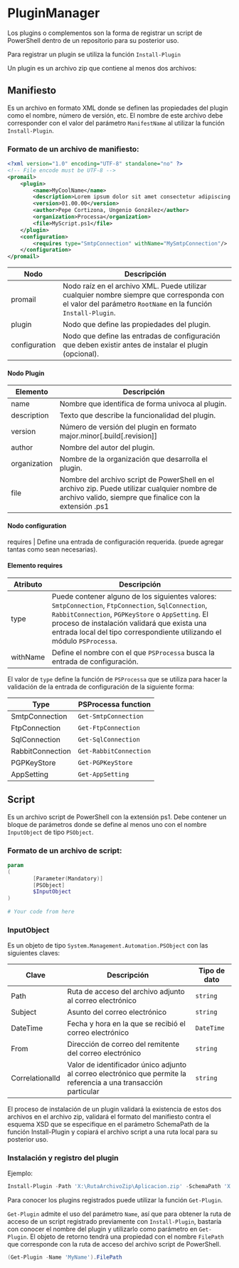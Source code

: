 # PluginManager

Los plugins o complementos son la forma de registrar un script de PowerShell dentro de un repositorio para su posterior uso.

Para registrar un plugin se utiliza la función `Install-Plugin`

Un plugin es un archivo zip que contiene al menos dos archivos:


## Manifiesto 
Es un archivo en formato XML donde se definen las propiedades del plugin como el nombre, número de versión, etc. El nombre de este archivo debe corresponder con el valor del parámetro `ManifestName` al utilizar la función `Install-Plugin`.

### Formato de un archivo de manifiesto:

```xml
<?xml version="1.0" encoding="UTF-8" standalone="no" ?>
<!-- File encode must be UTF-8 -->
<promail>
	<plugin>
		<name>MyCoolName</name>
		<description>Lorem ipsum dolor sit amet consectetur adipiscing elit</description>
		<version>01.00.00</version>
		<author>Pepe Cortizona, Ungenio González</author>
		<organization>Processa</organization>
		<file>MyScript.ps1</file>
	</plugin>
	<configuration>
		<requires type="SmtpConnection" withName="MySmtpConnection"/>
	</configuration>	
</promail>
```

Nodo | Descripción
------------ | -------------
promail | Nodo raíz en el archivo XML. Puede utilizar cualquier nombre siempre que corresponda con el valor del parámetro `RootName` en la función `Install-Plugin`.
plugin | Nodo que define las propiedades del plugin.
configuration | Nodo que define las entradas de configuración que deben existir antes de instalar el plugin (opcional).

#### Nodo Plugin

Elemento | Descripción
------------ | -------------
name| Nombre que identifica de forma univoca al plugin. 
description | Texto que describe la funcionalidad del plugin.
version | Número de versión del plugin en formato major.minor[.build[.revision]]
author | Nombre del autor del plugin.
organization | Nombre de la organización que desarrolla el plugin.
file | Nombre del archivo script de PowerShell en el archivo zip. Puede utilizar cualquier nombre de archivo valido, siempre que finalice con la extensión .ps1

#### Nodo configuration
requires | Define una entrada de configuración requerida. (puede agregar tantas como sean necesarias).

#### Elemento requires

Atributo | Descripción
------------ | -------------
type | Puede contener alguno de los siguientes valores: `SmtpConnection`, `FtpConnection`, `SqlConnection`, `RabbitConnection`, `PGPKeyStore` o `AppSetting`. El proceso de instalación validará que exista una entrada local del tipo correspondiente utilizando el módulo `PSProcessa`.
withName | Define el nombre con el que `PSProcessa` busca la entrada de configuración.


El valor de `type` define la función de `PSProcessa` que se utiliza para hacer la validación de la entrada de configuración de la siguiente forma:

Type | PSProcessa function
------------ | -------------
SmtpConnection | `Get-SmtpConnection`
FtpConnection |  `Get-FtpConnection`
SqlConnection | `Get-SqlConnection`
RabbitConnection | `Get-RabbitConnection`
PGPKeyStore | `Get-PGPKeyStore`
AppSetting | `Get-AppSetting`


## Script 
Es un archivo script de PowerShell  con la extensión ps1. Debe contener un bloque de parámetros donde se define al menos uno con el nombre `InputObject` de tipo `PSObject`.

### Formato de un archivo de script:

```powershell
param                                                                                                                                           
(                                                                                                                                               
        [Parameter(Mandatory)]                                                                                                                  
        [PSObject]                                                                                                                              
        $InputObject                                                                                                                            
)                                                                                                                                               
                                                                                                                                                
# Your code from here                                                                                                                           
```

### InputObject
Es un objeto de tipo `System.Management.Automation.PSObject` con las siguientes claves:

Clave | Descripción | Tipo de dato
------------ | ------------- | -------------
Path | Ruta de acceso del archivo adjunto al correo electrónico | `string`
Subject | Asunto del correo electrónico | `string`
DateTime | Fecha y hora en la que se recibió el correo electrónico | `DateTime`
From | Dirección de correo del remitente del correo electrónico | `string`
CorrelationalId | Valor de identificador único adjunto al correo electrónico que permite la referencia a una transacción particular | `string`

El proceso de instalación de un plugin validará la existencia de estos dos archivos en el archivo zip, validará el formato del manifiesto contra el esquema XSD que se especifique en el parámetro SchemaPath de la función Install-Plugin y copiará el archivo script a una ruta local para su posterior uso. 

### Instalación y registro del plugin
Ejemplo:
```powershell
Install-Plugin -Path 'X:\RutaArchivoZip\Aplicacion.zip' -SchemaPath 'X:\RutaArchivoEsquema\PromailSchema.xsd' -ManifestName 'Manifest.xml' -RootName 'promail'
```


Para conocer los plugins registrados puede utilizar la función `Get-Plugin`.

`Get-Plugin` admite el uso del parámetro `Name`, así que para obtener la ruta de acceso de un script registrado previamente con `Install-Plugin`, bastaría con conocer el nombre del plugin y utilizarlo como parámetro en `Get-Plugin`. El objeto de retorno tendrá una propiedad con el nombre `FilePath` que corresponde con la ruta de acceso del archivo script de PowerShell. 

```powershell
(Get-Plugin -Name 'MyName').FilePath
```

